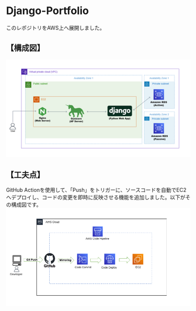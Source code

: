 # Django-Portfolio
このレポジトリをAWS上へ展開しました。<br>
## 【構成図】<br>
![Django.pin](Django.png) 
## 【工夫点】<br>
GitHub Actionを使用して、「Push」をトリガーに、ソースコードを自動でEC2へデプロイし、コードの変更を即時に反映させる機能を追加しました。以下がその構成図です。<br>
![CodePipline.png](CodePipline.png)